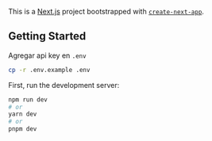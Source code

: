 This is a [Next.js](https://nextjs.org/) project bootstrapped with [`create-next-app`](https://github.com/vercel/next.js/tree/canary/packages/create-next-app).

## Getting Started

Agregar api key en `.env`

```bash
cp -r .env.example .env
```

First, run the development server:

```bash
npm run dev
# or
yarn dev
# or
pnpm dev
```
